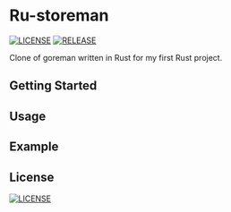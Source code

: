 # Ru-storeman
[![LICENSE](https://img.shields.io/badge/license-MIT-000000.svg)](https://github.com/WaltCuller/ru-storeman/blob/master/LICENSE)
[![RELEASE](https://github.com/WaltCuller/ru-storeman/actions/workflows/release.yml/badge.svg)](https://github.com/WaltCuller/ru-storeman/actions/workflows/release.yml)

Clone of goreman written in Rust for my first Rust project.

## Getting Started

## Usage

## Example

## License
[![LICENSE](https://img.shields.io/badge/license-MIT-000000.svg)](./LICENSE)

